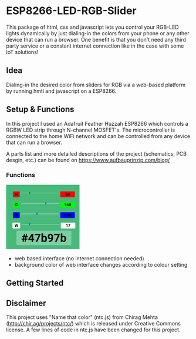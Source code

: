 # ESP8266-LED-RGB-Slider

This package of html, css and javascript lets you control your RGB-LED lights dynamically by just dialing-in the colors from your phone
or any other device that can run a browser. One benefit is that you don't need any third party service or a constant internet connection
like in the case with some IoT solutions! 

## Idea

Dialing-in the desired color from sliders for RGB via a web-based platform by running hmtl and javascript on a ESP8266.

## Setup & Functions

In this project I used an Adafruit Feather Huzzah ESP8266 which controls a RGBW LED strip through N-channel MOSFET's. The microcontroller is connected to the home WiFi network and can be controlled from any device that can run a browser. 

A parts list and more detailed descriptions of the project (schematics, PCB desgin, etc.) can be found on https://www.aufbauprinzip.com/blog/

### Functions

<img src="images/snapshot.PNG" width="200">

* web based interface (no internet connection needed) 
* background color of web interface changes according to colour setting

## Getting Started

## Disclaimer

This project uses "Name that color" (ntc.js) from Chirag Mehta (http://chir.ag/projects/ntc/) which is released under Creative Commons license. A few lines of code in ntc.js have been changed for this project. 


